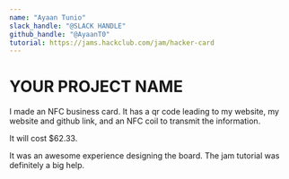 ```yaml
---
name: "Ayaan Tunio"
slack_handle: "@SLACK HANDLE"
github_handle: "@AyaanT0"
tutorial: https://jams.hackclub.com/jam/hacker-card
---
```


# YOUR PROJECT NAME

I made an NFC business card. It has a qr code leading to my website, my website and github link, and an NFC coil to transmit the information.

It will cost $62.33.

It was an awesome experience designing the board. The jam tutorial was definitely a big help.
